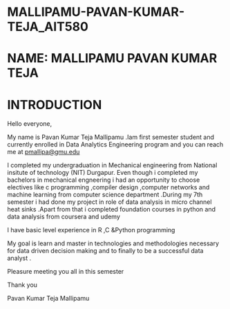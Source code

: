 # MALLIPAMU-PAVAN-KUMAR-TEJA_AIT580


# NAME: MALLIPAMU PAVAN KUMAR TEJA
# INTRODUCTION
Hello everyone,

My name is Pavan Kumar Teja Mallipamu .Iam  first semester student and currently enrolled in Data Analytics Engineering program  and you can reach me at pmallipa@gmu.edu

I completed my undergraduation in Mechanical engineering from National insitute of technology (NIT) Durgapur. Even though i completed my bachelors in mechanical engneering i had an opportunity to choose electives  like c programming ,compiler design ,computer networks and machine learning from computer science department .During my 7th semester i had done my  project in role of data analysis in micro channel heat sinks .Apart from that i completed foundation courses in python and data analysis from coursera and udemy

I have basic level experience in R ,C &Python programming

My goal is learn and master in technologies and methodologies necessary for data driven decision making and to finally to be a successful data analyst . 

Pleasure meeting you all in this semester

Thank you 

Pavan Kumar Teja Mallipamu
